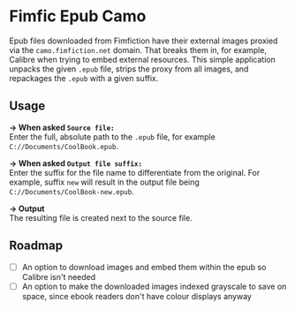 ﻿# Fimfic Epub Camo

Epub files downloaded from Fimfiction have their external images proxied via the `camo.fimfiction.net` domain.
That breaks them in, for example, Calibre when trying to embed external resources. This simple application unpacks
the given `.epub` file, strips the proxy from all images, and repackages the `.epub` with a given suffix.

## Usage

**→ When asked `Source file:`**    
Enter the full, absolute path to the `.epub` file, for example `C://Documents/CoolBook.epub`.

**→ When asked `Output file suffix:`**    
Enter the suffix for the file name to differentiate from the original. For example, suffix `new` will result in the
output file being `C://Documents/CoolBook-new.epub`.

**→ Output**    
The resulting file is created next to the source file.

## Roadmap

- [ ] An option to download images and embed them within the epub so Calibre isn't needed
- [ ] An option to make the downloaded images indexed grayscale to save on space, since ebook readers don't have colour displays anyway
